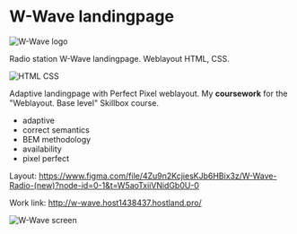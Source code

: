 # W-Wave landingpage

![W-Wave logo](http://_github-images.host1438437.hostland.pro/w-wave-logo.png)

Radio station W-Wave landingpage. Weblayout HTML, CSS.

![HTML CSS](http://_github-images.host1438437.hostland.pro/html-css.png)

Adaptive landingpage with Perfect Pixel weblayout.
My **coursework** for the "Weblayout. Base level" Skillbox course.

- adaptive
- correct semantics
- BEM methodology
- availability
- pixel perfect

Layout: https://www.figma.com/file/4Zu9n2KcjiesKJb6HBix3z/W-Wave-Radio-(new)?node-id=0-1&t=W5aoTxiiVNidGb0U-0

Work link: http://w-wave.host1438437.hostland.pro/

![W-Wave screen](http://_github-images.host1438437.hostland.pro/w-wave-screen1.jpg)
